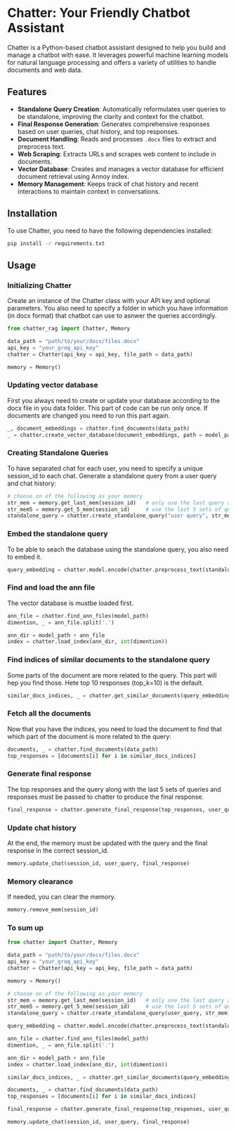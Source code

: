 # Chatter: Your Friendly Chatbot Assistant

Chatter is a Python-based chatbot assistant designed to help you build and manage a chatbot with ease. It leverages powerful machine learning models for natural language processing and offers a variety of utilities to handle documents and web data.

## Features

- **Standalone Query Creation**: Automatically reformulates user queries to be standalone, improving the clarity and context for the chatbot.
- **Final Response Generation**: Generates comprehensive responses based on user queries, chat history, and top responses.
- **Document Handling**: Reads and processes `.docx` files to extract and preprocess text.
- **Web Scraping**: Extracts URLs and scrapes web content to include in documents.
- **Vector Database**: Creates and manages a vector database for efficient document retrieval using Annoy index.
- **Memory Management**: Keeps track of chat history and recent interactions to maintain context in conversations.

## Installation

To use Chatter, you need to have the following dependencies installed:

```bash
pip install -r requirements.txt
```

## Usage
### Initializing Chatter
Create an instance of the Chatter class with your API key and optional parameters. You also need to specify a folder in which you have information (in docx format) that chatbot can use to asnwer the queries accordingly. 

```python
from chatter_rag import Chatter, Memory

data_path = "path/to/your/docx/files.docx"
api_key = "your_groq_api_key"
chatter = Chatter(api_key = api_key, file_path = data_path)

memory = Memory()
```

### Updating vector database
First you always need to create or update your database according to the docx file in you data folder. This part of code can be run only once. If documents are changed you need to run this part again.
```python
_, document_embeddings = chatter.find_documents(data_path)
_ = chatter.create_vector_database(document_embeddings, path = model_path)
```

### Creating Standalone Queries
To have separated chat for each user, you need to specify a unique session_id to each chat. Generate a standalone query from a user query and chat history:

```python
# choose on of the following as your memory
str_mem = memory.get_last_mem(session_id)   # only use the last query and response of the chat
str_mem5 = memory.get_5_mem(session_id)     # use the last 5 sets of queries and responses
standalone_query = chatter.create_standalone_query("user query", str_mem)
```

### Embed the standalone query
To be able to seach the database using the standalone query, you also need to embed it.

```python
query_embedding = chatter.model.encode(chatter.preprocess_text(standalone_query))
```

### Find and load the ann file
The vector database is mustbe loaded first.

```python
ann_file = chatter.find_ann_files(model_path)
dimention, _ = ann_file.split('.')

ann_dir = model_path + ann_file
index = chatter.load_index(ann_dir, int(dimention))
```

### Find indices of similar documents to the standalone query
Some parts of the document are more related to the query. This part will hep you find those. Hete top 10 responses (top_k=10) is the default.
```python
similar_docs_indices, _ = chatter.get_similar_documents(query_embedding, index, top_k=10)
```

### Fetch all the documents
Now that you have the indices, you need to load the document to find that which part of the document is more related to the query:

```python
documents, _ = chatter.find_documents(data_path)
top_responses = [documents[i] for i in similar_docs_indices]
```

### Generate final response
The top responses and the query along with the last 5 sets of queries and responses must be passed to chatter to produce the final response.
```python
final_response = chatter.generate_final_response(top_responses, user_query, str_mem5)
```

### Update chat history
At the end, the memory must be updated with the query and the final response in the correct session_id.
```python
memory.update_chat(session_id, user_query, final_response)
```

### Memory clearance
If needed, you can clear the memory.
```python
memory.remove_mem(session_id)
```

### To sum up
```python
from chatter import Chatter, Memory

data_path = "path/to/your/docx/files.docx"
api_key = "your_groq_api_key"
chatter = Chatter(api_key = api_key, file_path = data_path)

memory = Memory()

# choose on of the following as your memory
str_mem = memory.get_last_mem(session_id)   # only use the last query and response of the chat
str_mem5 = memory.get_5_mem(session_id)     # use the last 5 sets of queries and responses
standalone_query = chatter.create_standalone_query(user_query, str_mem)

query_embedding = chatter.model.encode(chatter.preprocess_text(standalone_query))

ann_file = chatter.find_ann_files(model_path)
dimention, _ = ann_file.split('.')

ann_dir = model_path + ann_file
index = chatter.load_index(ann_dir, int(dimention))

similar_docs_indices, _ = chatter.get_similar_documents(query_embedding, index, top_k=10)

documents, _ = chatter.find_documents(data_path)
top_responses = [documents[i] for i in similar_docs_indices]

final_response = chatter.generate_final_response(top_responses, user_query, str_mem5)

memory.update_chat(session_id, user_query, final_response)
```


